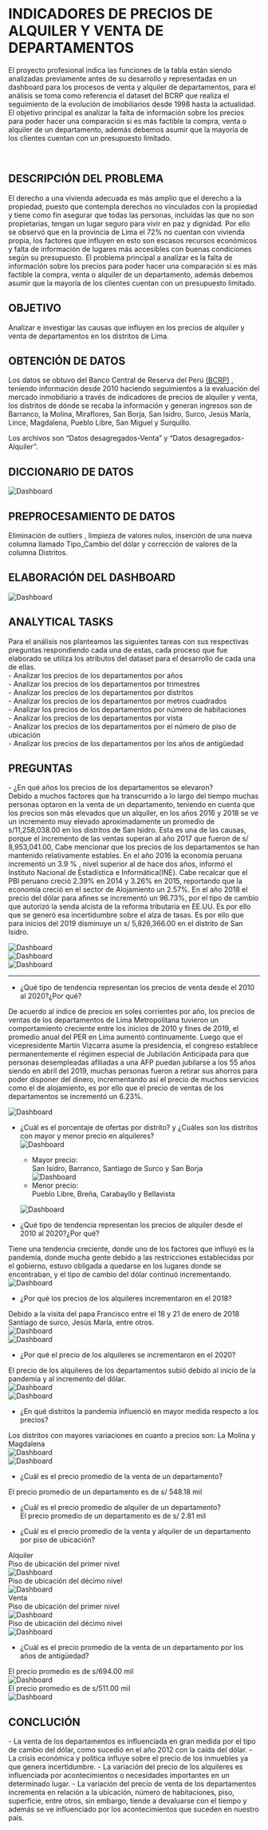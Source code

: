 <h1>INDICADORES DE PRECIOS DE ALQUILER Y VENTA DE DEPARTAMENTOS</h1>
<p> El proyecto profesional indica las funciones de la tabla están siendo analizadas previamente antes de su desarrollo y representadas en un dashboard para los procesos de venta y alquiler de departamentos, para el análisis se toma como referencia el dataset del BCRP que realiza el seguimiento de la evolución de imobiliarios desde 1998 hasta la actualidad. El objetivo principal es analizar la falta de información sobre los precios para poder hacer una comparación si es más factible la compra, venta o alquiler de un departamento,  además debemos asumir que la mayoría de los clientes cuentan con un presupuesto limitado.</p><br>
<h2>DESCRIPCIÓN DEL PROBLEMA</h2>
<p>El derecho a una vivienda adecuada es más amplio que el derecho a la propiedad, puesto que contempla derechos no vinculados con la propiedad y tiene como fin asegurar que todas las personas, incluidas las que no son propietarias, tengan un lugar seguro para vivir en paz y dignidad.
Por ello se observó que en la provincia de Lima el 72% no cuentan con vivienda propia, los factores que influyen en esto son escasos recursos económicos y falta de información de lugares más accesibles con buenas condiciones según su presupuesto.
El problema principal a analizar es la falta de información sobre los precios para poder hacer una comparación si es más factible la compra, venta o alquiler de un departamento,  además debemos asumir que la mayoría de los clientes cuentan con un presupuesto limitado.<p>
<h2>OBJETIVO</h2>
<p>Analizar e investigar las causas que influyen en los precios de alquiler y venta de departamentos en los distritos de Lima.<br>
</p>
<h2>OBTENCIÓN DE DATOS</h2>

Los datos se obtuvo del Banco Central de Reserva del Perú [(BCRP)](https://www.bcrp.gob.pe/estadisticas/indicador-de-precios-de-venta-de-departamentos.html)
, teniendo información desde 2010 haciendo seguimientos a la evaluación del mercado inmobiliario a través de indicadores de precios de alquiler y venta, los distritos de dónde se recaba la información y generan ingresos son de Barranco, la Molina, Miraflores, San Borja, San Isidro, Surco, Jesús María, Lince, Magdalena, Pueblo Libre, San Miguel y Surquillo.
<p>Los archivos son “Datos desagregados-Venta” y  “Datos desagregados-Alquiler”.</p>
<h2>DICCIONARIO DE DATOS</h2>

![Dashboard](https://github.com/LPaola614/Indicadores_de_Precios_de_Venta_y_Alquiler/blob/main/Proyecto_ADE/Tabla_Datos.PNG)

<h2>PREPROCESAMIENTO DE DATOS</h2>

Eliminación de outliers , limpieza de valores nulos, inserción de una nueva columna llamado Tipo_Cambio del dólar y corrección de valores de la columna Distritos.

<h2>ELABORACIÓN DEL DASHBOARD</h2>

![Dashboard](https://github.com/LPaola614/Indicadores_de_Precios_de_Venta_y_Alquiler/blob/main/Proyecto_ADE/dashboard.png?raw=true)

<h2>ANALYTICAL TASKS</h2>

<p>Para el análisis nos planteamos las siguientes tareas con sus respectivas preguntas respondiendo cada una de estas, cada proceso que fue elaborado se utiliza los atributos  del dataset para el desarrollo de cada una de ellas.<br>
- Analizar los precios de los departamentos por años<br>
- Analizar los precios de los departamentos por trimestres<br> 
- Analizar los precios de los departamentos por distritos<br> 
- Analizar los precios de los departamentos por metros cuadrados<br>  
- Analizar los precios de los departamentos por número de habitaciones<br>
- Analizar los precios de los departamentos por vista<br>
- Analizar los precios de los departamentos por el número de piso de ubicación<br>
- Analizar los precios de los departamentos por los años de antigüedad<br>
</p>
<h2>PREGUNTAS</h2> 
- ¿En qué años los precios de los departamentos se elevaron?<br>
Debido a muchos factores que ha transcurrido a lo largo del tiempo muchas personas optaron en la venta de un departamento, teniendo en cuenta que los precios son más elevados que un alquiler, en los años 2016 y 2018 se ve un incremento muy elevado  aproximadamente un promedio de s/11,258,038.00 en los distritos de San Isidro.
 Esta es una de las causas, porque el incremento de las ventas superan al año 2017 que fueron de  s/ 8,953,041.00, Cabe mencionar que los precios de los departamentos se han mantenido relativamente estables.
En el año 2016 la economía peruana incrementó un 3.9 % , nivel superior al de hace dos años, informó el Instituto Nacional de Estadística e Informática(INE). Cabe recalcar que el PBI peruano creció 2.39% en 2014 y 3.26% en 2015, reportando que la economía creció en el sector de Alojamiento un 2.57%. En el año 2018 el precio del dólar para afines se incrementó un 96.73%, por el tipo de cambio que autorizó la senda alcista de la reforma tributaria en EE.UU. Es por ello que se generó esa incertidumbre sobre el alza de tasas. Es por ello que para inicios del 2019 disminuye un s/ 5,826,366.00 en el distrito de San Isidro.

![Dashboard](https://github.com/LPaola614/Indicadores_de_Precios_de_Venta_y_Alquiler/blob/main/pregunta1_2016.png)<br>
![Dashboard](https://github.com/LPaola614/Indicadores_de_Precios_de_Venta_y_Alquiler/blob/main/Pregunta1_2018.png)<br>
![Dashboard](https://github.com/LPaola614/Indicadores_de_Precios_de_Venta_y_Alquiler/blob/main/pregunta1_2017.png)<br>

<hr>

 - ¿Qué tipo de tendencia representan los precios de venta desde el 2010 al 2020?¿Por qué?<br>

<p>De acuerdo al índice de precios en soles corrientes por año, los precios de ventas de los departamentos de Lima Metropolitana tuvieron un comportamiento creciente entre los inicios de 2010  y fines de 2019, el promedio anual del PER en Lima aumentó continuamente.  Luego que el vicepresidente Martín Vizcarra asume la presidencia, el congreso establece permanentemente el régimen especial de Jubilación Anticipada para que personas  desempleadas afiliadas a una AFP puedan jubilarse a los 55 años siendo en abril del 2019, muchas personas fueron a retirar sus ahorros para poder disponer del dinero, incrementando así el precio de muchos servicios como el de alojamiento, es por ello que el precio de  ventas de los  departamentos se incrementó un 6.23%.</p>

![Dashboard](https://github.com/LPaola614/Indicadores_de_Precios_de_Venta_y_Alquiler/blob/main/Proyecto_ADE/Tendencias_2010_2020.PNG)<br>

- ¿Cuál es el porcentaje de ofertas por distrito? y ¿Cuáles son los distritos con mayor y menor precio en alquileres?<br>
![Dashboard](https://github.com/LPaola614/Indicadores_de_Precios_de_Venta_y_Alquiler/blob/main/Proyecto_ADE/ofertas%20de%20alquiler%20por%20distritos.png)<br>
  - Mayor precio:<br>
  San Isidro, Barranco, Santiago de Surco y San Borja<br>
 ![Dashboard](https://github.com/LPaola614/Indicadores_de_Precios_de_Venta_y_Alquiler/blob/main/Proyecto_ADE/distrito%20con%20valor%20alto%20de%20alquiler.png)<br>
  - Menor precio:<br>
  Pueblo Libre, Breña, Carabayllo y Bellavista<br>
 
  ![Dashboard](https://github.com/LPaola614/Indicadores_de_Precios_de_Venta_y_Alquiler/blob/main/Proyecto_ADE/distritos%20con%20mayor%20y%20menor%20precio.png)<br>
- ¿Qué tipo de tendencia representan los precios de alquiler desde el 2010 al 2020?¿Por qué?<br>

Tiene una tendencia creciente, donde uno de los factores que influyó es la pandemia, donde mucha gente debido a las restricciones establecidas por el gobierno, estuvo obligada a quedarse en los lugares donde se encontraban, y el tipo de cambio del dólar continuó incrementando.<br>
![Dashboard](https://github.com/LPaola614/Indicadores_de_Precios_de_Venta_y_Alquiler/blob/main/Proyecto_ADE/precio%20por%20a%C3%B1os.png)<br>
- ¿Por qué los precios de los alquileres incrementaron en el 2018?<br> 

Debido a la visita del papa Francisco entre el 18 y 21 de enero de 2018 Santiago de surco, Jesús María, entre otros.<br>
![Dashboard](https://github.com/LPaola614/Indicadores_de_Precios_de_Venta_y_Alquiler/blob/main/Proyecto_ADE/precio%20por%20distrito%202018.png)<br> 
![Dashboard](https://github.com/LPaola614/Indicadores_de_Precios_de_Venta_y_Alquiler/blob/main/Proyecto_ADE/precio%20por%20trimestre%202018.png)<br> 
- ¿Por qué el precio de los alquileres se incrementaron en el 2020?<br> 

El precio de los alquileres de los departamentos subió debido al inicio de la pandemia y al incremento del dólar.<br> 
![Dashboard](https://github.com/LPaola614/Indicadores_de_Precios_de_Venta_y_Alquiler/blob/main/Proyecto_ADE/tipo%20de%20cambio%20por%20a%C3%B1o.png)<br>
![Dashboard](https://github.com/LPaola614/Indicadores_de_Precios_de_Venta_y_Alquiler/blob/main/Proyecto_ADE/precio%20por%20a%C3%B1os.png)<br>
- ¿En qué distritos la pandemia influenció en mayor medida respecto a los precios?<br> 

Los distritos con mayores variaciones en cuanto a precios son: La Molina y Magdalena<br>
![Dashboard](https://github.com/LPaola614/Indicadores_de_Precios_de_Venta_y_Alquiler/blob/main/Proyecto_ADE/precio%20por%20distrito%202019.png)<br> 
![Dashboard](https://github.com/LPaola614/Indicadores_de_Precios_de_Venta_y_Alquiler/blob/main/Proyecto_ADE/precio%20por%20distrito%202020.png)<br> 
  - ¿Cuál es el precio promedio de la venta de un departamento?<br> 
 
 El precio promedio de un departamento es de s/ 548.18 mil<br>
  - ¿Cuál es el precio promedio de alquiler de un departamento?<br>
 El precio promedio de un departamento es de s/ 2.81 mil<br>

  - ¿Cuál es el precio promedio de la venta y alquiler de un departamento por piso de ubicación?<br>
 
 Alquiler<br>
 Piso de ubicación del primer nivel<br>
![Dashboard](https://github.com/LPaola614/Indicadores_de_Precios_de_Venta_y_Alquiler/blob/main/Proyecto_ADE/Primer_Piso.PNG)<br>
Piso de ubicación del décimo nivel <br>
![Dashboard](https://github.com/LPaola614/Indicadores_de_Precios_de_Venta_y_Alquiler/blob/main/Proyecto_ADE/piso_Alto.PNG)<br>
Venta <br>
Piso de ubicación del primer nivel <br>
![Dashboard](https://github.com/LPaola614/Indicadores_de_Precios_de_Venta_y_Alquiler/blob/main/Proyecto_ADE/Venta_Piso_1.PNG)<br>
Piso de ubicación del décimo nivel <br>
![Dashboard](https://github.com/LPaola614/Indicadores_de_Precios_de_Venta_y_Alquiler/blob/main/Proyecto_ADE/Venta_Piso_10.PNG)<br>
  - ¿Cuál es el precio promedio de la venta de un departamento por los años de antigüedad?<br>

El precio promedio es de s/694.00 mil<br>
![Dashboard](https://github.com/LPaola614/Indicadores_de_Precios_de_Venta_y_Alquiler/blob/main/Proyecto_ADE/Antiguedad_1.PNG)<br>
El precio promedio es de s/511.00 mil<br>
![Dashboard](https://github.com/LPaola614/Indicadores_de_Precios_de_Venta_y_Alquiler/blob/main/Proyecto_ADE/Antiguedad_2.PNG)<br>

<h2>CONCLUCIÓN</h2>
 - La venta de los departamentos es influenciada en gran medida por el tipo de cambio del dólar, como sucedió en el año 2012 con la caída del dólar.
 - La crisis económica y política influye sobre el precio de los inmuebles ya que genera incertidumbre.
 - La variación del precio de los alquileres es influenciada por acontecimientos o necesidades importantes en un determinado lugar.
 - La variación del precio de venta de los departamentos incrementa en relación a la ubicación, número de habitaciones, piso, superficie, entre otros, sin embargo, tiende a devaluarse con el tiempo y además se ve influenciado por los acontecimientos que suceden en nuestro país.

